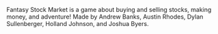 Fantasy Stock Market is a game about buying and selling stocks, making money, and adventure!
Made by Andrew Banks, Austin Rhodes, Dylan Sullenberger, Holland Johnson, and Joshua Byers.
